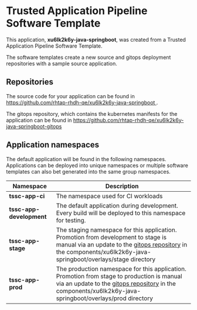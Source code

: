 # Trusted Application Pipeline Software Template

This application, **xu6lk2k6y-java-springboot**, was created from a Trusted Application Pipeline Software Template.

The software templates create a new source and gitops deployment repositories with a sample source application. 

## Repositories

The source code for your application can be found in [https://github.com/rhtap-rhdh-qe/xu6lk2k6y-java-springboot ](https://github.com/rhtap-rhdh-qe/xu6lk2k6y-java-springboot ).
 
The gitops repository, which contains the kubernetes manifests for the application can be found in 
[https://github.com/rhtap-rhdh-qe/xu6lk2k6y-java-springboot-gitops ](https://github.com/rhtap-rhdh-qe/xu6lk2k6y-java-springboot-gitops ) 

## Application namespaces 

The default application will be found in the following namespaces. Applications can be deployed into unique namespaces or multiple software templates can also bet generated into the same group namespaces.  

|  Namespace   |  Description   |  
| -------- | -------- |
| **tssc-app-ci** | The namespace used for CI workloads |
| **tssc-app-development** | The default application during development. Every build will be deployed to this namespace for testing. |
| **tssc-app-stage** | The staging namespace for this application. Promotion from development to stage is manual via an update to the [gitops repository](https://github.com/rhtap-rhdh-qe/xu6lk2k6y-java-springboot-gitops ) in the components/xu6lk2k6y-java-springboot/overlays/stage directory |
| **tssc-app-prod** | The production namespace for this application. Promotion from stage to production is manual via an update to the [gitops repository](https://github.com/rhtap-rhdh-qe/xu6lk2k6y-java-springboot-gitops ) in the components/xu6lk2k6y-java-springboot/overlays/prod directory |